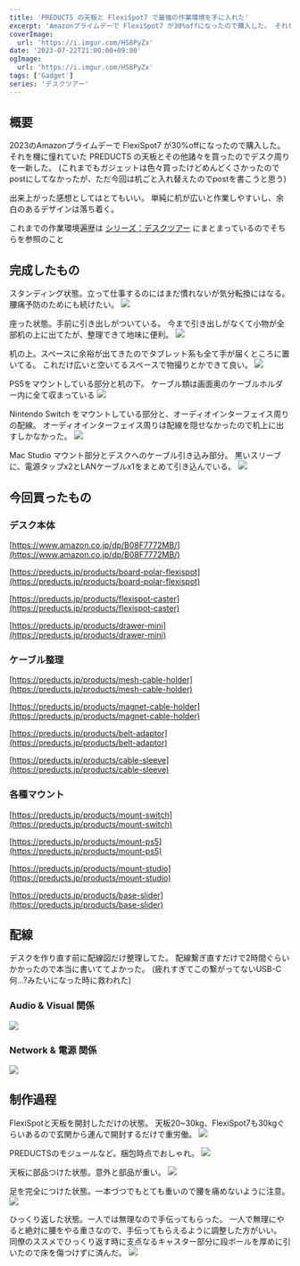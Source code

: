 ```yaml
---
title: 'PREDUCTS の天板と FlexiSpot7 で最強の作業環境を手に入れた'
excerpt: 'Amazonプライムデーで FlexiSpot7 が30%offになったので購入した。 それを機に憧れていた PREDUCTS の天板とその他諸々を買ったのでデスク周りを一新した'
coverImage: 
  url: 'https://i.imgur.com/HS8PyZx'
date: '2023-07-22T21:00:00+09:00'
ogImage:
  url: 'https://i.imgur.com/HS8PyZx'
tags: ['Gadget']
series: 'デスクツアー'
---
```


## 概要 

2023のAmazonプライムデーで FlexiSpot7 が30%offになったので購入した。
それを機に憧れていた PREDUCTS の天板とその他諸々を買ったのでデスク周りを一新した。
(これまでもガジェットは色々買ったけどめんどくさかったのでpostにしてなかったが、ただ今回は机ごと入れ替えたのでpostを書こうと思う)

出来上がった感想としてはとてもいい。
単純に机が広いと作業しやすいし、余白のあるデザインは落ち着く。

これまでの作業環境遍歴は [シリーズ：デスクツアー](../series/68a328be60cc44176bf9664ac8ab3692) にまとまっているのでそちらを参照のこと

## 完成したもの

スタンディング状態。立って仕事するのにはまだ慣れないが気分転換にはなる。
腰痛予防のためにも続けたい。
![](https://i.imgur.com/B8knilG.webp)

座った状態。手前に引き出しがついている。
今まで引き出しがなくて小物が全部机の上に出てたが、整理できて地味に便利。
![](https://i.imgur.com/kvgGhag.webp)

机の上。スペースに余裕が出てきたのでタブレット系も全て手が届くところに置いてる。
これだけ広いと空いてるスペースで物撮りとかできて良い。
![](https://i.imgur.com/HS8PyZx.webp)

PS5をマウントしている部分と机の下。
ケーブル類は画面奥のケーブルホルダー内に全て収まっている
![](https://i.imgur.com/fvRemFR.webp)

Nintendo Switch をマウントしている部分と、オーディオインターフェイス周りの配線。
オーディオインターフェイス周りは配線を隠せなかったので机上に出すしかなかった。
![](https://i.imgur.com/ew6FuJx.webp)

Mac Studio マウント部分とデスクへのケーブル引き込み部分。
黒いスリーブに、電源タップx2とLANケーブルx1をまとめて引き込んでいる。
![](https://i.imgur.com/WMybucO.webp)


## 今回買ったもの

### デスク本体

[https://www.amazon.co.jp/dp/B08F7772MB/](https://www.amazon.co.jp/dp/B08F7772MB/)

[https://preducts.jp/products/board-polar-flexispot](https://preducts.jp/products/board-polar-flexispot)

[https://preducts.jp/products/flexispot-caster](https://preducts.jp/products/flexispot-caster)

[https://preducts.jp/products/drawer-mini](https://preducts.jp/products/drawer-mini)

### ケーブル整理

[https://preducts.jp/products/mesh-cable-holder](https://preducts.jp/products/mesh-cable-holder)

[https://preducts.jp/products/magnet-cable-holder](https://preducts.jp/products/magnet-cable-holder)

[https://preducts.jp/products/belt-adaptor](https://preducts.jp/products/belt-adaptor)

[https://preducts.jp/products/cable-sleeve](https://preducts.jp/products/cable-sleeve)


### 各種マウント

[https://preducts.jp/products/mount-switch](https://preducts.jp/products/mount-switch)

[https://preducts.jp/products/mount-ps5](https://preducts.jp/products/mount-ps5)

[https://preducts.jp/products/mount-studio](https://preducts.jp/products/mount-studio)

[https://preducts.jp/products/base-slider](https://preducts.jp/products/base-slider)


## 配線

デスクを作り直す前に配線図だけ整理してた。
配線繋ぎ直すだけで2時間ぐらいかかったので本当に書いててよかった。
(疲れすぎてこの繋がってないUSB-C何...?みたいになった時に救われた)

### Audio & Visual 関係

![](https://i.imgur.com/oIxgevG.webp)

### Network & 電源 関係

![](https://i.imgur.com/yiqHLyI.webp)

## 制作過程

FlexiSpotと天板を開封しただけの状態。
天板20~30kg、FlexiSpot7も30kgぐらいあるので玄関から運んで開封するだけで重労働。
![](https://i.imgur.com/5SIzFJs.webp)

PREDUCTSのモジュールなど。梱包時点でおしゃれ。
![](https://i.imgur.com/Potqh61.webp)

天板に部品つけた状態。意外と部品が重い。
![](https://i.imgur.com/CQjipaK.webp)

足を完全につけた状態。一本づつでもとても重いので腰を痛めないように注意。
![](https://i.imgur.com/XpytiBB.webp)

ひっくり返した状態。一人では無理なので手伝ってもらった。
一人で無理にやると絶対に腰をやる重さなので、手伝ってもらえるように調整した方がいい。
同僚のススメでひっくり返す時に支点なるキャスター部分に段ボールを厚めに引いたので床を傷つけずに済んだ。
![](https://i.imgur.com/d3GnwDj.webp)
